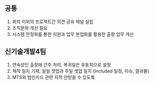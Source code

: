 ## 공통
1. 회의 이외의 프로젝트간 의견 공유 채널 설립
2. 조직문화 개선 필요
3. 시스템 안정화를 통한 지원과 업무 분업화를 활용한 출장 업무 개선

## 신기술개발4팀
1. 연속성인 출장에 간주 처리, 복귀일은 유동적으로 설정
2. 제작 일지 기재, 일일 셋업과 주일 셋업 일지 (Included 일정, 이슈, 결과물)
3. MTS와 법인카드 관련 지적 안받을 수 있도록
